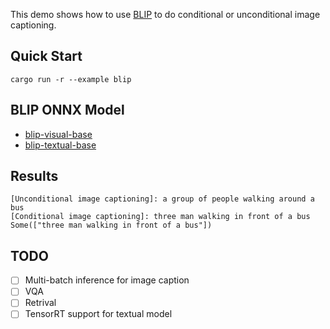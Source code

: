 This demo shows how to use [BLIP](https://arxiv.org/abs/2201.12086) to do conditional or unconditional image captioning.

## Quick Start

```shell
cargo run -r --example blip
```

## BLIP ONNX Model

- [blip-visual-base](https://github.com/jamjamjon/assets/releases/download/v0.0.1/blip-visual-base.onnx)  
- [blip-textual-base](https://github.com/jamjamjon/assets/releases/download/v0.0.1/blip-textual-base.onnx)


## Results

```shell
[Unconditional image captioning]: a group of people walking around a bus
[Conditional image captioning]: three man walking in front of a bus
Some(["three man walking in front of a bus"])
```

## TODO

* [ ] Multi-batch inference for image caption
* [ ] VQA
* [ ] Retrival
* [ ] TensorRT support for textual model
